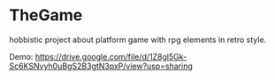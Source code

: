 # TheGame
hobbistic project about platform game with rpg elements in retro style.

Demo:
https://drive.google.com/file/d/1Z8gl5Gk-Sc6KSNvyh0uBgS2B3gtN3pxP/view?usp=sharing
